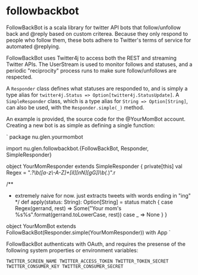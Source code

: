 followbackbot
=============

FollowBackBot is a scala library for twitter API bots that follow/unfollow back and @reply based on custom criterea. Because they only respond to people who follow them, these bots adhere to Twitter's terms of service for automated @replying.

FollowBackBot uses Twitter4j to access both the REST and streaming Twitter APIs. The UserStream is used to monitor follows and statuses, and a periodic "reciprocity" process runs to make sure follow/unfollows are respected.

A `Responder` class defines what statuses are responded to, and is simply a type alias for `twitter4j.Status => Option[twitter4j.StatusUpdate]`. A `SimpleResponder` class, which is a type alias for `String => Option[String]`, can also be used, with the `Responder.simple(_)` method.

An example is provided, the source code for the @YourMomBot account. Creating a new bot is as simple as defining a single function:

`
package nu.glen.yourmombot

import nu.glen.followbackbot.{FollowBackBot, Responder, SimpleResponder}

object YourMomResponder extends SimpleResponder {
  private[this] val Regex = ".*?\\b([a-z\\-A-Z]+[iI][nN][gG])\\b(.*)".r

  /**
   * extremely naive for now. just extracts tweets with words ending in "ing"
   */
  def apply(status: String): Option[String] = status match {
    case Regex(gerrand, rest) => Some("Your mom's %s%s".format(gerrand.toLowerCase, rest))
    case _ => None
  }
}

object YourMomBot extends FollowBackBot(Responder.simple(YourMomResponder)) with App
`

FollowBackBot authenticats with OAuth, and requires the presense of the following system properties or environment variables:

`
TWITTER_SCREEN_NAME
TWITTER_ACCESS_TOKEN
TWITTER_TOKEN_SECRET
TWITTER_CONSUMER_KEY
TWITTER_CONSUMER_SECRET
`